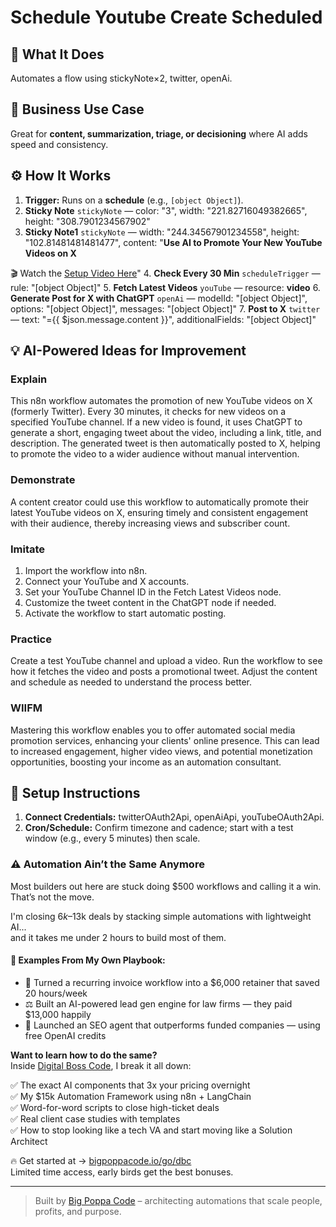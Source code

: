 # Schedule Youtube Create Scheduled
## 🚀 What It Does
Automates a flow using stickyNote×2, twitter, openAi.

## 💼 Business Use Case
Great for **content, summarization, triage, or decisioning** where AI adds speed and consistency.

## ⚙️ How It Works
1. **Trigger:** Runs on a **schedule** (e.g., `[object Object]`).
2. **Sticky Note** `stickyNote` — color: "3", width: "221.82716049382665", height: "308.7901234567902"
3. **Sticky Note1** `stickyNote` — width: "244.34567901234558", height: "102.81481481481477", content: "**Use AI to Promote Your New YouTube Videos on X**

🎬 Watch the [Setup Video Here](https://mrc.fm/ai2x)"
4. **Check Every 30 Min** `scheduleTrigger` — rule: "[object Object]"
5. **Fetch Latest Videos** `youTube` — resource: **video**
6. **Generate Post for X with ChatGPT** `openAi` — modelId: "[object Object]", options: "[object Object]", messages: "[object Object]"
7. **Post to X** `twitter` — text: "={{ $json.message.content }}", additionalFields: "[object Object]"

## 💡 AI-Powered Ideas for Improvement
### Explain
This n8n workflow automates the promotion of new YouTube videos on X (formerly Twitter). Every 30 minutes, it checks for new videos on a specified YouTube channel. If a new video is found, it uses ChatGPT to generate a short, engaging tweet about the video, including a link, title, and description. The generated tweet is then automatically posted to X, helping to promote the video to a wider audience without manual intervention.

### Demonstrate
A content creator could use this workflow to automatically promote their latest YouTube videos on X, ensuring timely and consistent engagement with their audience, thereby increasing views and subscriber count.

### Imitate
1. Import the workflow into n8n.
2. Connect your YouTube and X accounts.
3. Set your YouTube Channel ID in the Fetch Latest Videos node.
4. Customize the tweet content in the ChatGPT node if needed.
5. Activate the workflow to start automatic posting.

### Practice
Create a test YouTube channel and upload a video. Run the workflow to see how it fetches the video and posts a promotional tweet. Adjust the content and schedule as needed to understand the process better.

### WIIFM
Mastering this workflow enables you to offer automated social media promotion services, enhancing your clients' online presence. This can lead to increased engagement, higher video views, and potential monetization opportunities, boosting your income as an automation consultant.

## 🔧 Setup Instructions
1. **Connect Credentials:** twitterOAuth2Api, openAiApi, youTubeOAuth2Api.
2. **Cron/Schedule:** Confirm timezone and cadence; start with a test window (e.g., every 5 minutes) then scale.

### ⚠️ Automation Ain’t the Same Anymore

Most builders out here are stuck doing $500 workflows and calling it a win.  
That’s not the move.  

I'm closing $6k–$13k deals by stacking simple automations with lightweight AI...  
and it takes me under 2 hours to build most of them.

#### 🧠 Examples From My Own Playbook:
- 🔁 Turned a recurring invoice workflow into a $6,000 retainer that saved 20 hours/week  
- ⚖️ Built an AI-powered lead gen engine for law firms — they paid $13,000 happily  
- 🚀 Launched an SEO agent that outperforms funded companies — using free OpenAI credits  

**Want to learn how to do the same?**  
Inside [Digital Boss Code](https://bigpoppacode.io/go/dbc), I break it all down:

✅ The exact AI components that 3x your pricing overnight  
✅ My $15k Automation Framework using n8n + LangChain  
✅ Word-for-word scripts to close high-ticket deals  
✅ Real client case studies with templates  
✅ How to stop looking like a tech VA and start moving like a Solution Architect  

🔥 Get started at → [bigpoppacode.io/go/dbc](https://bigpoppacode.io/go/dbc)  
Limited time access, early birds get the best bonuses.

---
> Built by [Big Poppa Code](https://bigpoppacode.io) – architecting automations that scale people, profits, and purpose.
